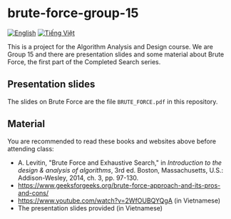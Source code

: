 # brute-force-group-15
[![English](https://img.shields.io/badge/en-English-red.svg)](https://github.com/hnthap/brute-force-group-15/blob/main/README.md)
[![Tiếng Việt](https://img.shields.io/badge/vi-Tiếng_Việt-blue.svg)](https://github.com/hnthap/brute-force-group-15/blob/main/README.vi.md)

This is a project for the Algorithm Analysis and Design course. We are Group 
15 and there are presentation slides and some material about Brute Force, the
first part of the Completed Search series.

## Presentation slides

The slides on Brute Force are the file `BRUTE_FORCE.pdf` in this repository.

## Material

You are recommended to read these books and websites above before attending 
class:

* A. Levitin, "Brute Force and Exhaustive Search," in <em>Introduction to the
design & analysis of algorithms</em>, 3rd ed. Boston, Massachusetts, U.S.: 
Addison-Wesley, 2014, ch. 3, pp. 97-130.
* https://www.geeksforgeeks.org/brute-force-approach-and-its-pros-and-cons/
* https://www.youtube.com/watch?v=2WfOUBQYQgA (in Vietnamese)
* The presentation slides provided (in Vietnamese)
